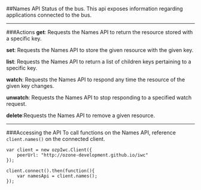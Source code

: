 ##Names API
Status of the bus. This api exposes information regarding applications connected to the bus.

***

###Actions
**get**: Requests the Names API to return the resource stored with a specific key.

**set**: Requests the Names API to store the given resource with the given key.

**list**: Requests the Names API to return a list of children keys pertaining to a specific key.

**watch**: Requests the Names API to respond any time the resource of the given key changes.

**unwatch**: Requests the Names API to stop responding to a specified watch request.

**delete**:Requests the Names API to remove a given resource.

***

###Accessing the API
To call functions on the Names API, reference `client.names()` on the connected client.

```
var client = new ozpIwc.Client({
    peerUrl: "http://ozone-development.github.io/iwc"
});

client.connect().then(function(){
    var namesApi = client.names();
});
```
